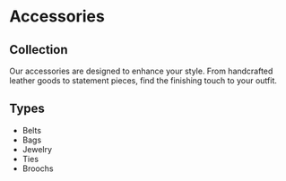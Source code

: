 # Accessories

## Collection
Our accessories are designed to enhance your style. From handcrafted leather goods to statement pieces, find the finishing touch to your outfit.

## Types
- Belts
- Bags
- Jewelry
- Ties
- Broochs

